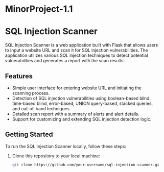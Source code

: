 # MinorProject-1.1
# SQL Injection Scanner

SQL Injection Scanner is a web application built with Flask that allows users to input a website URL and scan it for SQL injection vulnerabilities. The application utilizes various SQL injection techniques to detect potential vulnerabilities and generates a report with the scan results.

## Features

- Simple user interface for entering website URL and initiating the scanning process.
- Detection of SQL injection vulnerabilities using boolean-based blind, time-based blind, error-based, UNION query-based, stacked queries, and out-of-band techniques.
- Detailed scan report with a summary of alerts and alert details.
- Support for customizing and extending SQL injection detection logic.

## Getting Started

To run the SQL Injection Scanner locally, follow these steps:

1. Clone this repository to your local machine:

   ```bash
   git clone https://github.com/your-username/sql-injection-scanner.git
